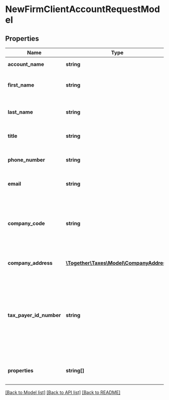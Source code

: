 # NewFirmClientAccountRequestModel

## Properties
Name | Type | Description | Notes
------------ | ------------- | ------------- | -------------
**account_name** | **string** | The name of the account to create | 
**first_name** | **string** | First name of the primary contact person for this account | 
**last_name** | **string** | Last name of the primary contact person for this account | 
**title** | **string** | Title of the primary contact person for this account | [optional] 
**phone_number** | **string** | Phone number of the primary contact person for this account | [optional] 
**email** | **string** | Email of the primary contact person for this account | 
**company_code** | **string** | Company code to be assigned to the company created for this account.                If no company code is provided, this will be defaulted to \&quot;DEFAULT\&quot; company code. | [optional] 
**company_address** | [**\Together\Taxes\Model\CompanyAddress**](CompanyAddress.md) | Address information of the account being created. | 
**tax_payer_id_number** | **string** | United States Taxpayer ID number, usually your Employer Identification Number if you are a business or your  Social Security Number if you are an individual.  This value is required if the address provided is inside the US. Otherwise it is optional. | [optional] 
**properties** | **string[]** | Properties of the primary contact person for this account | [optional] 

[[Back to Model list]](../README.md#documentation-for-models) [[Back to API list]](../README.md#documentation-for-api-endpoints) [[Back to README]](../README.md)


